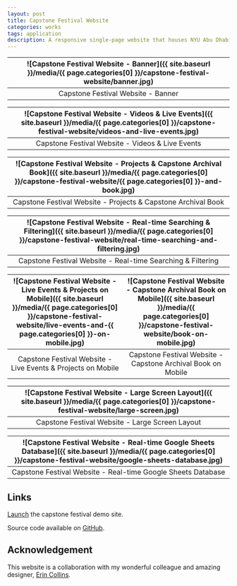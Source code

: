 ```yaml
---
layout: post
title: Capstone Festival Website
categories: works
tags: application
description: A responsive single-page website that houses NYU Abu Dhabi's Arts & Humanities Capstone Festivals in 2020 and 2021.
---
```


![Capstone Festival Website - Banner]({{ site.baseurl }}/media/{{ page.categories[0] }}/capstone-festival-website/banner.jpg) |
:----------: |
Capstone Festival Website - Banner |

![Capstone Festival Website - Videos & Live Events]({{ site.baseurl }}/media/{{ page.categories[0] }}/capstone-festival-website/videos-and-live-events.jpg) |
:----------: |
Capstone Festival Website - Videos & Live Events |

![Capstone Festival Website - Projects & Capstone Archival Book]({{ site.baseurl }}/media/{{ page.categories[0] }}/capstone-festival-website/{{ page.categories[0] }}-and-book.jpg) |
:----------: |
Capstone Festival Website - Projects & Capstone Archival Book |

![Capstone Festival Website - Real-time Searching & Filtering]({{ site.baseurl }}/media/{{ page.categories[0] }}/capstone-festival-website/real-time-searching-and-filtering.jpg) |
:----------: |
Capstone Festival Website - Real-time Searching & Filtering |

![Capstone Festival Website - Live Events & Projects on Mobile]({{ site.baseurl }}/media/{{ page.categories[0] }}/capstone-festival-website/live-events-and-{{ page.categories[0] }}-on-mobile.jpg) | ![Capstone Festival Website - Capstone Archival Book on Mobile]({{ site.baseurl }}/media/{{ page.categories[0] }}/capstone-festival-website/book-on-mobile.jpg)
:----------: | :----------:
Capstone Festival Website - Live Events & Projects on Mobile | Capstone Festival Website - Capstone Archival Book on Mobile

![Capstone Festival Website - Large Screen Layout]({{ site.baseurl }}/media/{{ page.categories[0] }}/capstone-festival-website/large-screen.jpg) |
:----------: |
Capstone Festival Website - Large Screen Layout |

![Capstone Festival Website - Real-time Google Sheets Database]({{ site.baseurl }}/media/{{ page.categories[0] }}/capstone-festival-website/google-sheets-database.jpg) |
:----------: |
Capstone Festival Website - Real-time Google Sheets Database |

## Links

[Launch](https://jackbdu.com/capstone-fest/) the capstone festival demo site.

Source code available on [GitHub](https://github.com/jackbdu/capstone-fest/).

## Acknowledgement

This website is a collaboration with my wonderful colleague and amazing designer, [Erin Collins](https://www.erinmeekhof.com/).
